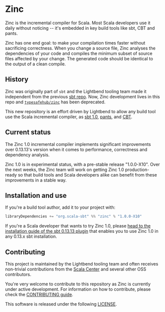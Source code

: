 Zinc
====

Zinc is the incremental compiler for Scala. Most Scala developers use it daily
without noticing -- it's embedded in key build tools like sbt, CBT and pants.
  
Zinc has one end goal: to make your compilation times faster without sacrificing
correctness. When you change a source file, Zinc analyses the dependencies of
your code and compiles the minimum subset of source files affected by your
change. The generated code should be identical to the output of a clean compile.

## History

Zinc was originally part of `sbt` and the Lightbend tooling team made it
independent from the previous [sbt repo](https://github.com/sbt/sbt).
Now, Zinc development lives in this repo and
[`typesafehub/zinc`](https://github.com/typesafehub/zinc) has been deprecated.

This new repository is an effort driven by Lightbend to allow any build tool
use the Scala incremental compiler, as [sbt 1.0](https://github.com/sbt/sbt),
[pants](https://github.com/pantsbuild/pants), and [CBT](https://github.com/cvogt/cbt).

## Current status

The Zinc 1.0 incremental compiler implements significant improvements over
0.13.13's version when it comes to performance, correctness and dependency
analysis.

Zinc 1.0 is in experimental status, with a pre-stable release "1.0.0-X10". Over
the next weeks, the Zinc team will work on getting Zinc 1.0 production-ready
so that build tools and Scala developers alike can benefit from these improvements
in a stable way.

## Installation and use

If you're a build tool author, add it to your project with:

```scala
libraryDependencies += "org.scala-sbt" %% "zinc" % "1.0.0-X10"
```

If you're a Scala developer that wants to try Zinc 1.0, please [head to the
installation guide of the sbt 0.13.13 plugin](https://github.com/jvican/zinc/blob/sbt-plugin/README.md) that enables you to use Zinc 1.0
in any 0.13.x sbt installation.

## Contributing

This project is maintained by the Lightbend tooling team and often receives
non-trivial contributions from the [Scala Center](https://scala.epfl.ch) and
several other OSS contributors.

You're very welcome to contribute to this repository as Zinc is currently under
active development. For information on how to contribute, please check the
[CONTRIBUTING guide](CONTRIBUTING.md).

This software is released under the following [LICENSE](LICENSE).
